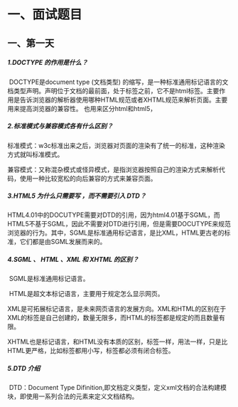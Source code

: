 # 一、面试题目

## 一、第一天

##### 1.DOCTYPE 的作用是什么？

​	 DOCTYPE是document type (文档类型) 的缩写，是一种标准通用标记语言的文档类型声明。<!DOCTYPE >声明位于文档的最前面，处于标签之前，它不是html标签。主要作用是告诉浏览器的解析器使用哪种HTML规范或者XHTML规范来解析页面。主要用来提高浏览器的兼容性。 也用来区分html和html5，	

##### 2.标准模式与兼容模式各有什么区别？

​		标准模式：w3c标准出来之后，浏览器对页面的渲染有了统一的标准，这种渲染方式就叫标准模式。

​		兼容模式：又称混杂模式或怪异模式，是指浏览器按照自己的渲染方式来解析代码，使用一种比较宽松的向后兼容的方式来兼容页面。

##### 3.HTML5 为什么只需要写 <!DOCTYPE HTML>，而不需要引入 DTD？

​		HTML4.01中的DOCUTYPE需要对DTD的引用，因为html4.01基于SGML，而HTML5不基于SGML，因此不需要对DTD进行引用，但是需要DOCUTYPE来规范浏览器的行为。其中，SGML是标准通用标记语言，是比XML，HTML更古老的标准，它们都是由SGML发展而来的。

##### 4.SGML 、 HTML 、XML 和 XHTML 的区别？

​	SGML是标准通用标记语言。

​	HTML是超文本标记语言，主要用于规定怎么显示网页。

​	XML是可拓展标记语言，是未来网页语言的发展方向。XML和HTML的区别在于XML的标签是自己创建的，数量无限多，而HTML的标签都是规定的而且数量有限。

​	XHTML也是标记语言，和HTML没有本质的区别，标签一样，用法一样，只是比HTML更严格，比如标签都用小写，标签都必须有闭合标签。

##### 5.DTD 介绍

​		DTD：Document Type Difinition,即文档定义类型，定义xml文档的合法构建模块，即使用一系列合法的元素来定义文档结构。




